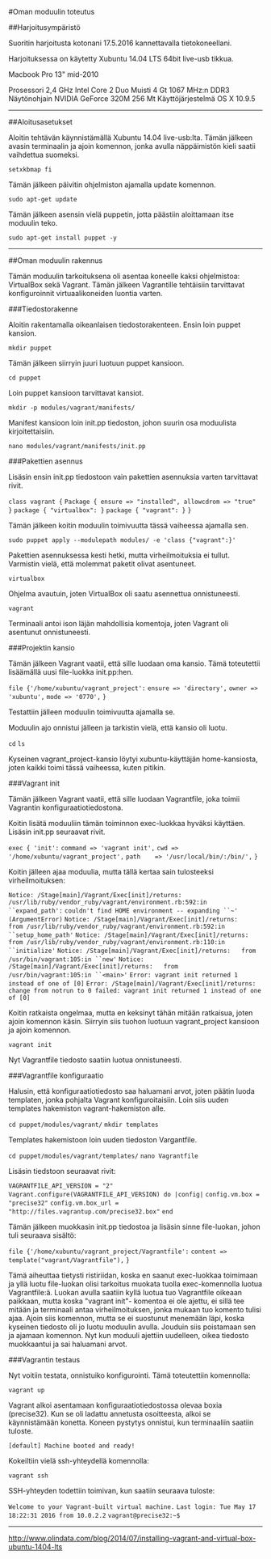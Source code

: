 #Oman moduulin toteutus

##Harjoitusympäristö

Suoritin harjoitusta kotonani 17.5.2016 kannettavalla tietokoneellani.

Harjoituksessa on käytetty Xubuntu 14.04 LTS 64bit live-usb tikkua.

Macbook Pro 13" mid-2010

Prosessori  2,4 GHz Intel Core 2 Duo
Muisti  4 Gt 1067 MHz:n DDR3
Näytönohjain  NVIDIA GeForce 320M 256 Mt
Käyttöjärjestelmä OS X 10.9.5

----

##Aloitusasetukset

Aloitin tehtävän käynnistämällä Xubuntu 14.04 live-usb:lta. Tämän jälkeen avasin terminaalin ja ajoin komennon, jonka avulla näppäimistön kieli saatii vaihdettua suomeksi.

`setxkbmap fi`

Tämän jälkeen päivitin ohjelmiston ajamalla update komennon.

`sudo apt-get update`

Tämän jälkeen asensin vielä puppetin, jotta päästiin aloittamaan itse moduulin teko.

`sudo apt-get install puppet -y`

----

##Oman moduulin rakennus

Tämän moduulin tarkoituksena oli asentaa koneelle kaksi ohjelmistoa: VirtualBox sekä Vagrant. Tämän jälkeen Vagrantille tehtäisiin tarvittavat konfiguroinnit virtuaalikoneiden luontia varten.

###Tiedostorakenne

Aloitin rakentamalla oikeanlaisen tiedostorakenteen. Ensin loin puppet kansion.

`mkdir puppet`

Tämän jälkeen siirryin juuri luotuun puppet kansioon.

`cd puppet`

Loin puppet kansioon tarvittavat kansiot.

`mkdir -p modules/vagrant/manifests/`

Manifest kansioon loin init.pp tiedoston, johon suurin osa moduulista kirjoitettaisiin.

`nano modules/vagrant/manifests/init.pp`

###Pakettien asennus

Lisäsin ensin init.pp tiedostoon vain pakettien asennuksia varten tarvittavat rivit.

`class vagrant {`
         `Package { ensure => "installed", allowcdrom => "true" }`
         `package { "virtualbox": }`
         `package { "vagrant": }`
`}`

Tämän jälkeen koitin moduulin toimivuutta tässä vaiheessa ajamalla sen.

`sudo puppet apply --modulepath modules/ -e 'class {"vagrant":}'`

Pakettien asennuksessa kesti hetki, mutta virheilmoituksia ei tullut.
Varmistin vielä, että molemmat paketit olivat asentuneet.

`virtualbox`

Ohjelma avautuin, joten VirtualBox oli saatu asennettua onnistuneesti.

`vagrant`

Terminaali antoi ison läjän mahdollisia komentoja, joten Vagrant oli asentunut onnistuneesti.

###Projektin kansio

Tämän jälkeen Vagrant vaatii, että sille luodaan oma kansio. Tämä toteutettii lisäämällä uusi file-luokka init.pp:hen.

`file {'/home/xubuntu/vagrant_project':`
        `ensure => 'directory',`
        `owner => 'xubuntu',`
        `mode => '0770',`
        `}`
        
Testattiin jälleen moduulin toimivuutta ajamalla se.

Moduulin ajo onnistui jälleen ja tarkistin vielä, että kansio oli luotu.

`cd`
`ls`

Kyseinen vagrant_project-kansio löytyi xubuntu-käyttäjän home-kansiosta, joten kaikki toimi tässä vaiheessa, kuten pitikin.

###Vagrant init

Tämän jälkeen Vagrant vaatii, että sille luodaan Vagrantfile, joka toimii Vagrantin konfiguraatiotiedostona.

Koitin lisätä moduuliin tämän toiminnon exec-luokkaa hyväksi käyttäen. Lisäsin init.pp seuraavat rivit.

`exec { 'init':`
         `command => 'vagrant init',`
         `cwd => '/home/xubuntu/vagrant_project',`
         `path    => '/usr/local/bin/:/bin/',`
  `}`
  
Koitin jälleen ajaa moduulia, mutta tällä kertaa sain tulosteeksi virheilmoituksen:

`Notice: /Stage[main]/Vagrant/Exec[init]/returns: /usr/lib/ruby/vendor_ruby/vagrant/environment.rb:592:in ``expand_path':` `couldn't find HOME environment -- expanding ``~' (ArgumentError)`
`Notice: /Stage[main]/Vagrant/Exec[init]/returns: 	from /usr/lib/ruby/vendor_ruby/vagrant/environment.rb:592:in ``setup_home_path'`
`Notice: /Stage[main]/Vagrant/Exec[init]/returns: 	from /usr/lib/ruby/vendor_ruby/vagrant/environment.rb:110:in ``initialize'`
`Notice: /Stage[main]/Vagrant/Exec[init]/returns: 	from /usr/bin/vagrant:105:in ``new'`
`Notice: /Stage[main]/Vagrant/Exec[init]/returns: 	from /usr/bin/vagrant:105:in ``<main>'`
`Error: vagrant init returned 1 instead of one of [0]`
`Error: /Stage[main]/Vagrant/Exec[init]/returns: change from notrun to 0 failed: vagrant init returned 1 instead of one of [0]`

Koitin ratkaista ongelmaa, mutta en keksinyt tähän mitään ratkaisua, joten ajoin komennon käsin.
Siirryin siis tuohon luotuun vagrant_project kansioon ja ajoin komennon.

`vagrant init`

Nyt Vagrantfile tiedosto saatiin luotua onnistuneesti.

###Vagrantfile konfiguraatio

Halusin, että konfiguraatiotiedosto saa haluamani arvot, joten päätin luoda templaten, jonka pohjalta Vagrant konfiguroitaisiin. Loin siis uuden templates hakemiston vagrant-hakemiston alle.

`cd puppet/modules/vagrant/`
`mkdir templates`

Templates hakemistoon loin uuden tiedoston Vargantfile.

`cd puppet/modules/vagrant/templates/`
`nano Vagrantfile`

Lisäsin tiedstoon seuraavat rivit:

`VAGRANTFILE_API_VERSION = "2"`
`Vagrant.configure(VAGRANTFILE_API_VERSION) do |config|`
`config.vm.box = "precise32"`
`config.vm.box_url = "http://files.vagrantup.com/precise32.box"`
`end`

Tämän jälkeen muokkasin init.pp tiedostoa ja lisäsin sinne file-luokan, johon tuli seuraava sisältö:

`file {'/home/xubuntu/vagrant_project/Vagrantfile':`
        `content => template("vagrant/Vagrantfile"),`
        `}`
        
Tämä aiheuttaa tietysti ristiriidan, koska en saanut exec-luokkaa toimimaan ja yllä luotu file-luokan olisi tarkoitus muokata tuolla exec-komennolla luotua Vagrantfile:ä. Luokan avulla saatiin kyllä luotua tuo Vagrantfile oikeaan paikkaan, mutta koska "vagrant init"- komentoa ei ole ajettu, ei sillä tee mitään ja terminaali antaa virheilmoituksen, jonka mukaan tuo komento tulisi ajaa. Ajoin siis komennon, mutta se ei suostunut menemään läpi, koska kyseinen tiedosto oli jo luotu moduulin avulla. Jouduin siis poistamaan sen ja ajamaan komennon. Nyt kun moduuli ajettiin uudelleen, oikea tiedosto muokkaantui ja sai haluamani arvot.

###Vagrantin testaus

Nyt voitiin testata, onnistuiko konfigurointi. Tämä toteutettiin komennolla:

`vagrant up`

Vagrant alkoi asentamaan konfiguraatiotiedostossa olevaa boxia (precise32). Kun se oli ladattu annetusta osoitteesta, alkoi se käynnistämään konetta. Koneen pystytys onnistui, kun terminaaliin saatiin tuloste.

`[default] Machine booted and ready!`

Kokeiltiin vielä ssh-yhteydellä komennolla:

`vagrant ssh`

SSH-yhteyden todettiin toimivan, kun saatiin seuraava tuloste:

`Welcome to your Vagrant-built virtual machine.`
`Last login: Tue May 17 18:22:31 2016 from 10.0.2.2`
`vagrant@precise32:~$`

---

http://www.olindata.com/blog/2014/07/installing-vagrant-and-virtual-box-ubuntu-1404-lts
